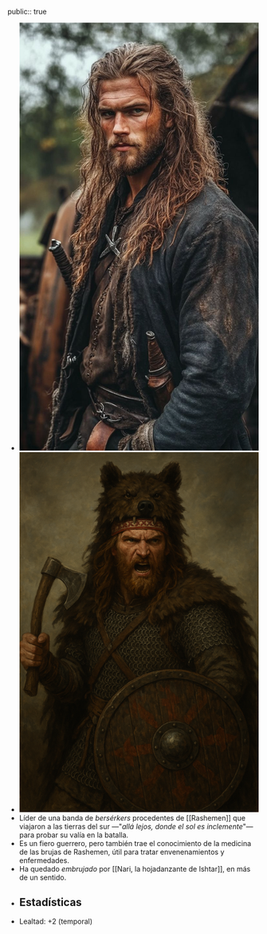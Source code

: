 public:: true

- ![5c398623-2b1b-4366-b04f-077d73ecdbfe.png](../assets/5c398623-2b1b-4366-b04f-077d73ecdbfe_1745641395151_0.png)
- ![ChatGPT Image 8 abr 2025, 23_35_23.png](../assets/ChatGPT_Image_8_abr_2025,_23_35_23_1744151727853_0.png)
- Líder de una banda de *bersérkers* procedentes de [[Rashemen]] que viajaron a las tierras del sur —"*allá lejos, donde el sol es inclemente*"— para probar su valía en la batalla.
- Es un fiero guerrero, pero también trae el conocimiento de la medicina de las brujas de Rashemen, útil para tratar envenenamientos y enfermedades.
- Ha quedado *embrujado* por [[Nari, la hojadanzante de Ishtar]], en más de un sentido.
- ## Estadísticas
- Lealtad: +2 (temporal)